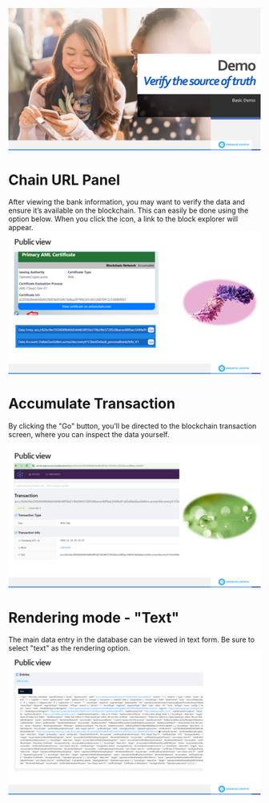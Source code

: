 
![image.png](/.attachments/image-056a91d2-7d0c-4659-bc4c-b7abbc883a60.png)
# Chain URL Panel
After viewing the bank information, you may want to verify the data and ensure it’s available on the blockchain.
This can easily be done using the option below. When you click the icon, a link to the block explorer will appear.
![image.png](/.attachments/image-eb8d342f-67f3-4605-9594-95405b81b538.png)


# Accumulate Transaction
By clicking the "Go" button, you’ll be directed to the blockchain transaction screen, where you can inspect the data yourself.


![image.png](/.attachments/image-4a9044cb-1631-4aff-a662-06b8cd4ac2e6.png)

# Rendering mode - "Text"
The main data entry in the database can be viewed in text form. Be sure to select "text" as the rendering option.
![image.png](/.attachments/image-59c5daba-0f67-4804-aa75-107550faad31.png)




